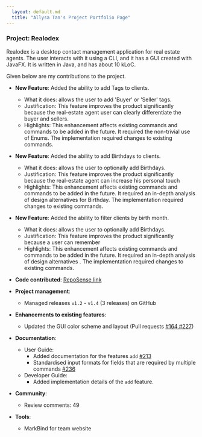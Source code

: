 ```yaml
---
  layout: default.md
  title: "Allysa Tan's Project Portfolio Page"
---
```


### Project: Realodex

Realodex is a desktop contact management application for real estate agents. The user interacts with it using a CLI, and it has a GUI created with JavaFX. It is written in Java, and has about 10 kLoC.

Given below are my contributions to the project.

* **New Feature**: Added the ability to add Tags to clients.
    * What it does: allows the user to add 'Buyer' or 'Seller' tags.
    * Justification: This feature improves the product significantly because the real-estate agent user can clearly differentiate the buyer and sellers. 
    * Highlights: This enhancement affects existing commands and commands to be added in the future. It required the non-trivial use of Enums. The implementation required changes to existing commands.

* **New Feature**: Added the ability to add Birthdays to clients.
  * What it does: allows the user to optionally add Birthdays.
  * Justification: This feature improves the product significantly because the real-estate agent can increase his personal touch
  * Highlights: This enhancement affects existing commands and commands to be added in the future. It required an in-depth analysis of design alternatives for Birthday. The implementation required changes to existing commands.

* **New Feature**: Added the ability to filter clients by birth month.
  * What it does: allows the user to optionally add Birthdays.
  * Justification: This feature improves the product significantly because a user can remember
  * Highlights: This enhancement affects existing commands and commands to be added in the future. It required an in-depth analysis of design alternatives . The implementation required changes to existing commands.

* **Code contributed**: [RepoSense link](https://nus-cs2103-ay2324s2.github.io/tp-dashboard/?search=&sort=groupTitle&sortWithin=title&timeframe=commit&mergegroup=&groupSelect=groupByRepos&breakdown=true&checkedFileTypes=docs~functional-code~test-code~other&since=2024-02-23&tabOpen=true&tabType=authorship&tabAuthor=4llysa&tabRepo=AY2324S2-CS2103T-W10-1%2Ftp%5Bmaster%5D&authorshipIsMergeGroup=false&authorshipFileTypes=docs~functional-code~test-code&authorshipIsBinaryFileTypeChecked=false&authorshipIsIgnoredFilesChecked=false)

* **Project management**:
    * Managed releases `v1.2` - `v1.4` (3 releases) on GitHub

* **Enhancements to existing features**:
    * Updated the GUI color scheme and layout (Pull requests [\#164](),[\#227]())

* **Documentation**:
    * User Guide:
        * Added documentation for the features `add` [\#213]()
        * Standardised input formats for fields that are required by multiple commands [\#236]()
    * Developer Guide:
        * Added implementation details of the `add` feature.

* **Community**:
    * Review comments: 49

* **Tools**:
  * MarkBind for team website
